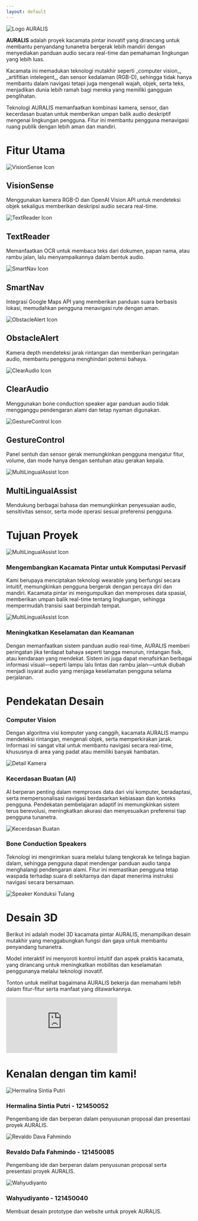 ```yaml
---
layout: default
---
```


<div class="home-header">
     <img src="{{ site.baseurl }}/assets/image/logo.png" alt="Logo AURALIS" class="logo">
    <p><strong>AURALIS</strong> adalah proyek kacamata pintar inovatif yang dirancang untuk membantu penyandang tunanetra bergerak lebih mandiri dengan menyediakan panduan audio secara real-time dan pemahaman lingkungan yang lebih luas.</p>
    <p>Kacamata ini memadukan teknologi mutakhir seperti _computer vision_, _artifitian intelegent_, dan sensor kedalaman (RGB-D), sehingga tidak hanya membantu dalam navigasi tetapi juga mengenali wajah, objek, serta teks, menjadikan dunia lebih ramah bagi mereka yang memiliki gangguan penglihatan.</p>
    <p>Teknologi AURALIS memanfaatkan kombinasi kamera, sensor, dan kecerdasan buatan untuk memberikan umpan balik audio deskriptif mengenai lingkungan pengguna. Fitur ini membantu pengguna menavigasi ruang publik dengan lebih aman dan mandiri.</p>
</div>

<div class="section-heading">
  <h1>Fitur Utama</h1>
</div>

<div class="features-container">
  <div class="feature">
    <img src="{{ site.baseurl }}/assets/image/icon-vision.png" alt="VisionSense Icon">
    <h2>VisionSense</h2>
    <p>Menggunakan kamera RGB-D dan OpenAI Vision API untuk mendeteksi objek sekaligus memberikan deskripsi audio secara real-time.</p>
  </div>
  <div class="feature">
    <img src="{{ site.baseurl }}/assets/image/icon-textreader.png" alt="TextReader Icon">
    <h2>TextReader</h2>
    <p>Memanfaatkan OCR untuk membaca teks dari dokumen, papan nama, atau rambu jalan, lalu menyampaikannya dalam bentuk audio.</p>
  </div>
  <div class="feature">
    <img src="{{ site.baseurl }}/assets/image/icon-smartnav.png" alt="SmartNav Icon">
    <h2>SmartNav</h2>
    <p>Integrasi Google Maps API yang memberikan panduan suara berbasis lokasi, memudahkan pengguna menavigasi rute dengan aman.</p>
  </div>
  <div class="feature">
    <img src="{{ site.baseurl }}/assets/image/icon-obstacle.png" alt="ObstacleAlert Icon">
    <h2>ObstacleAlert</h2>
    <p>Kamera depth mendeteksi jarak rintangan dan memberikan peringatan audio, membantu pengguna menghindari potensi bahaya.</p>
  </div>
  <div class="feature">
    <img src="{{ site.baseurl }}/assets/image/icon-clearaudio.png" alt="ClearAudio Icon">
    <h2>ClearAudio</h2>
    <p>Menggunakan bone conduction speaker agar panduan audio tidak mengganggu pendengaran alami dan tetap nyaman digunakan.</p>
  </div>
  <div class="feature">
    <img src="{{ site.baseurl }}/assets/image/icon-gesture.png" alt="GestureControl Icon">
    <h2>GestureControl</h2>
    <p>Panel sentuh dan sensor gerak memungkinkan pengguna mengatur fitur, volume, dan mode hanya dengan sentuhan atau gerakan kepala.</p>
  </div>
  <div class="feature">
    <img src="{{ site.baseurl }}/assets/image/icon-multilingual.png" alt="MultiLingualAssist Icon">
    <h2>MultiLingualAssist</h2>
    <p>Mendukung berbagai bahasa dan memungkinkan penyesuaian audio, sensitivitas sensor, serta mode operasi sesuai preferensi pengguna.</p>
  </div>
</div>


<div class="section-heading">
  <h1>Tujuan Proyek</h1>
</div>

<div class="goal-container">
  <div class="goal">
    <img src="{{ site.baseurl }}/assets/image/icon-multilingual.png" alt="MultiLingualAssist Icon" class="goal-image">
    <div class="goal-content">
      <h3>Mengembangkan Kacamata Pintar untuk Komputasi Pervasif</h3>
      <p>Kami berupaya menciptakan teknologi wearable yang berfungsi secara intuitif, memungkinkan pengguna bergerak dengan percaya diri dan mandiri. Kacamata pintar ini mengumpulkan dan memproses data spasial, memberikan umpan balik real-time tentang lingkungan, sehingga mempermudah transisi saat berpindah tempat.</p>
    </div>
  </div>

  <div class="goal">
    <img src="{{ site.baseurl }}/assets/image/icon-multilingual.png" alt="MultiLingualAssist Icon" class="goal-image">
    <div class="goal-content">
      <h3>Meningkatkan Keselamatan dan Keamanan</h3>
      <p>Dengan memanfaatkan sistem panduan audio real-time, AURALIS memberi peringatan jika terdapat bahaya seperti tangga menurun, rintangan fisik, atau kendaraan yang mendekat. Sistem ini juga dapat menafsirkan berbagai informasi visual—seperti lampu lalu lintas dan rambu jalan—untuk diubah menjadi isyarat audio yang menjaga keselamatan pengguna selama perjalanan.</p>
    </div>
  </div>
</div>


<div class="section-heading">
  <h1>Pendekatan Desain</h1>
</div>

<div class="goal">
  <h3>Computer Vision</h3>
  <p>Dengan algoritma visi komputer yang canggih, kacamata AURALIS mampu mendeteksi rintangan, mengenali objek, serta memperkirakan jarak. Informasi ini sangat vital untuk membantu navigasi secara real-time, khususnya di area yang padat atau memiliki banyak hambatan.</p>
  <img src="{{ site.baseurl }}/assets/image/camera.png" alt="Detail Kamera" class="about-image">
</div>

<div class="goal">
  <h3>Kecerdasan Buatan (AI)</h3>
  <p>AI berperan penting dalam memproses data dari visi komputer, beradaptasi, serta mempersonalisasi navigasi berdasarkan kebiasaan dan konteks pengguna. Pendekatan pembelajaran adaptif ini memungkinkan sistem terus berevolusi, meningkatkan akurasi dan menyesuaikan preferensi tiap pengguna tunanetra.</p>
  <img src="{{ site.baseurl }}/assets/image/ai.png" alt="Kecerdasan Buatan" class="about-image">
</div>

<div class="goal">
  <h3>Bone Conduction Speakers</h3>
  <p>Teknologi ini mengirimkan suara melalui tulang tengkorak ke telinga bagian dalam, sehingga pengguna dapat mendengar panduan audio tanpa menghalangi pendengaran alami. Fitur ini memastikan pengguna tetap waspada terhadap suara di sekitarnya dan dapat menerima instruksi navigasi secara bersamaan.</p>
  <img src="{{ site.baseurl }}/assets/image/arm.png" alt="Speaker Konduksi Tulang" class="about-image">
</div>

<div class="section-heading">
  <h1>Desain 3D</h1>
</div>

<div class="goal">
  <p>Berikut ini adalah model 3D kacamata pintar AURALIS, menampilkan desain mutakhir yang menggabungkan fungsi dan gaya untuk membantu penyandang tunanetra.

  Model interaktif ini menyoroti kontrol intuitif dan aspek praktis kacamata, yang dirancang untuk meningkatkan mobilitas dan keselamatan penggunanya melalui teknologi inovatif.</p>
  <model-viewer src="{{ site.baseurl }}/assets/image/3d.glb" alt="Model 3D Kacamata Pintar AURALIS" auto-rotate camera-controls ar shadow-intensity="1" style="width: 80%; height: 600px;"></model-viewer>
</div>

<div class="video-container">
  <p>Tonton untuk melihat bagaimana AURALIS bekerja dan memahami lebih dalam fitur-fitur serta manfaat yang ditawarkannya.</p>
  <div class="responsive-iframe">
    <iframe src="https://youtu.be/NE7oNG6Qwdg?si=OMOjacD8SPAWpuhh" frameborder="0" allow="accelerometer; autoplay; clipboard-write; encrypted-media; gyroscope; picture-in-picture" allowfullscreen></iframe>
  </div>
</div>

<div class="section-heading">
  <h1>Kenalan dengan tim kami!</h1>
</div>

<div class="team-member">
    <img src="{{ site.baseurl }}/assets/image/lina.jpg" alt="Hermalina Sintia Putri">
    <div class="member-info">
        <h3>Hermalina Sintia Putri - 121450052</h3>
        <p>Pengembang ide dan berperan dalam penyusunan proposal dan presentasi proyek AURALIS.</p>
    </div>
</div>

<div class="team-member">
    <img src="{{ site.baseurl }}/assets/image/reval.jpg" alt="Revaldo Dava Fahmindo">
    <div class="member-info">
        <h3>Revaldo Dafa Fahmindo - 121450085</h3>
        <p>Pengembang ide dan berperan dalam penyusunan proposal serta presentasi proyek AURALIS.</p>
    </div>
</div>

<div class="team-member">
    <img src="{{ site.baseurl }}/assets/image/tao.jpg" alt="Wahyudiyanto">
    <div class="member-info">
        <h3>Wahyudiyanto - 121450040</h3>
        <p>Membuat desain prototype dan website untuk proyek AURALIS.</p>
    </div>
</div>

